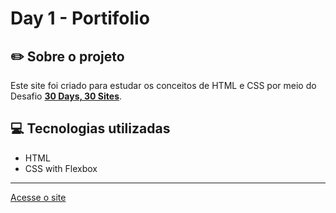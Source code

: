 # Day 1 - Portifolio

## :pencil2: Sobre o projeto

Este site foi criado para estudar os conceitos de HTML e CSS por meio do Desafio [**30 Days, 30 Sites**](https://www.subscribepage.com/30days30sites).

## 💻 Tecnologias utilizadas

- HTML
- CSS with Flexbox

---
[Acesse o site](https://alanreiss.github.io/day1-portifolio/)
